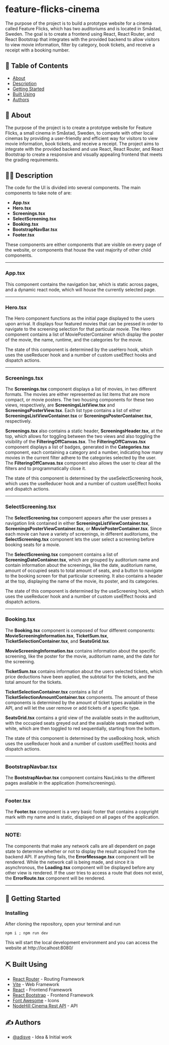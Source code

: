 <h1 align="left">feature-flicks-cinema</h1>

<p align="left">
  The purpose of the project is to build a prototype website for a cinema called Feature Flicks, which has two auditoriums and is located in Småstad, Sweden. The goal is to create a frontend using React, React Router, and React Bootstrap that integrates with the provided backend to allow visitors to view movie information, filter by category, book tickets, and receive a receipt with a booking number.
  <br> 
</p>

## 📝 Table of Contents

- [About](#about)
- [Description](#description)
- [Getting Started](#getting_started)
- [Built Using](#built_using)
- [Authors](#authors)

## 🧐 About <a name = "about"></a>

The purpose of the project is to create a prototype website for Feature Flicks, a small cinema in Småstad, Sweden, to compete with other local cinemas by providing a user-friendly and efficient way for visitors to view movie information, book tickets, and receive a receipt. The project aims to integrate with the provided backend and use React, React Router, and React Bootstrap to create a responsive and visually appealing frontend that meets the grading requirements.

## 👨‍💻 Description <a name = "description"></a>

The code for the UI is divided into several components. The main components to take note of are:

- **App.tsx**
- **Hero.tsx**
- **Screenings.tsx**
- **SelectScreening.tsx**
- **Booking.tsx**
- **BootstrapNavBar.tsx**
- **Footer.tsx**

These components are either components that are visible on every page of the website, or components that house the vast majority of other child components.

<hr>

### App.tsx

This component contains the navigation bar, which is static across pages, and a dynamic react node, which will house the currently selected page.

<hr>

### Hero.tsx

The Hero component functions as the initial page displayed to the users upon arrival. It displays four featured movies that can be pressed in order to navigate to the screening selection for that particular movie. The Hero component contains a list of MoviePosterContainer which display the poster of the movie, the name, runtime, and the categories for the movie.

The state of this component is determined by the useHero hook, which uses the useReducer hook and a number of custom useEffect hooks and dispatch actions.

<hr>

### Screenings.tsx

The **Screenings.tsx** component displays a list of movies, in two different formats. The movies are either represented as list items that are more compact, or movie posters. The two housing components for these two views, respectively, are **ScreeningsListView.tsx** and **ScreeningsPosterView.tsx**. Each list type contains a list of either **ScreeningsListViewContainer.tsx** or **ScreeningsPosterContainer.tsx**, respectively.

**Screenings.tsx** also contains a static header, **ScreeningsHeader.tsx**, at the top, which allows for toggling between the two views and also toggling the visibility of the **FilteringOffCanvas.tsx**. 
The **FilteringOffCanvas.tsx** component displays a list of badges, generated in the **Categories.tsx** component, each containing a category and a number, indicating how many movies in the current filter adhere to the categories selected by the user. The **FilteringOffCanvas.tsx** component also allows the user to clear all the filters and to programmatically close it.

The state of this component is determined by the useSelectScreening hook, which uses the useReducer hook and a number of custom useEffect hooks and dispatch actions.

<hr>

### SelectScreening.tsx

The **SelectScreening.tsx** component appears after the user presses a navigation link contained in either **ScreeningsListViewContainer.tsx**, **ScreeningsPosterViewContainer.tsx**, or **MoviePosterContainer.tsx**. Since each movie can have a variety of screenings, in different auditoriums, the **SelectScreening.tsx** component lets the user select a screening before booking seats for a movie.

The **SelectScreening.tsx** component contains a list of **ScreeningDateContainer.tsx**, which are grouped by auditorium name and contain information about the screenings, like the date, auditorium name, amount of occupied seats to total amount of seats, and a button to navigate to the booking screen for that particular screening. It also contains a header at the top, displaying the name of the movie, its poster, and its categories.

The state of this component is determined by the useScreening hook, which uses the useReducer hook and a number of custom useEffect hooks and dispatch actions.

<hr>

### Booking.tsx

The **Booking.tsx** component is composed of four different components: **MovieScreeningInformation.tsx**, **TicketSum.tsx**, **TicketSelectionContainer.tsx**, and **SeatsGrid.tsx**.

**MovieScreeningInformation.tsx** contains information about the specific screening, like the poster for the movie, auditorium name, and the date for the screening.

**TicketSum.tsx** contains information about the users selected tickets, which price deductions have been applied, the subtotal for the tickets, and the total amount for the tickets.

**TicketSelectionContainer.tsx** contains a list of **TicketSelectionAmountContainer.tsx** components. The amount of these components is determined by the amount of ticket types available in the API, and will let the user remove or add tickets of a specific type.

**SeatsGrid.tsx** contains a grid view of the available seats in the auditorium, with the occupied seats greyed out and the available seats marked with white, which are then toggled to red sequentially, starting from the bottom.

The state of this component is determined by the useBooking hook, which uses the useReducer hook and a number of custom useEffect hooks and dispatch actions.

<hr>

### BootstrapNavbar.tsx

The **BootstrapNavbar.tsx** component contains NavLinks to the different pages available in the application (home/screenings).

<hr>

### Footer.tsx

The **Footer.tsx** component is a very basic footer that contains a copyright mark with my name and is static, displayed on all pages of the application.

<hr>

### NOTE:

The components that make any network calls are all dependent on page state to determine whether or not to display the result acquired from the backend API. If anything fails, the **ErrorMessage.tsx** component will be rendered. While the network call is being made, and since it is asynchronous, the **Loading.tsx** component will be displayed before any other view is rendered. If the user tries to access a route that does not exist, the **ErrorRoute.tsx** component will be rendered.

<hr>

## 🏁 Getting Started <a name = "getting_started"></a>

### Installing

After cloning the repository, open your terminal and run

```
npm i ; npm run dev
```

This will start the local development environment and you can access the website at http://localhost:8080/


## ⛏️ Built Using <a name = "built_using"></a>

- [React Router](https://reactrouter.com/en/main) - Routing Framework
- [Vite](https://vitejs.dev/) - Web Framework
- [React](https://reactjs.org/) - Frontend Framework
- [React Bootstrap](https://react-bootstrap.github.io/) - Frontend Framework
- [Font Awesome](https://fontawesome.com/) - Icons
- [NodeHill Cinema Rest API](https://cinema-rest.nodehill.se/) - API

## ✍️ Authors <a name = "authors"></a>

- [@adisve](https://github.com/adisve) - Idea & Initial work
